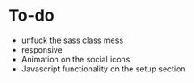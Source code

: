 # To-do

- unfuck the sass class mess
- responsive
- Animation on the social icons
- Javascript functionality on the setup section
